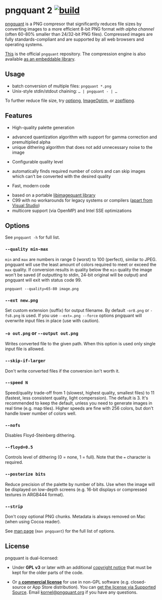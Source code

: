 # pngquant 2 [![build](https://travis-ci.org/pornel/pngquant.svg?branch=master)](https://travis-ci.org/pornel/pngquant)

[pngquant](https://pngquant.org) is a PNG compresor that significantly reduces file sizes by converting images to a more efficient 8-bit PNG format *with alpha channel* (often 60-80% smaller than 24/32-bit PNG files). Compressed images are fully standards-compliant and are supported by all web browsers and operating systems.

[This](https://github.com/pornel/pngquant) is the official `pngquant` repository. The compression engine is also available [as an embeddable library](https://github.com/ImageOptim/libimagequant).

## Usage

- batch conversion of multiple files: `pngquant *.png`
- Unix-style stdin/stdout chaining: `… | pngquant - | …`

To further reduce file size, try [optipng](http://optipng.sourceforge.net), [ImageOptim](https://imageoptim.com), or [zopflipng](https://github.com/google/zopfli).

## Features

 * High-quality palette generation
  - advanced quantization algorithm with support for gamma correction and premultiplied alpha
  - unique dithering algorithm that does not add unnecessary noise to the image

 * Configurable quality level
  - automatically finds required number of colors and can skip images which can't be converted with the desired quality

 * Fast, modern code
  - based on a portable [libimagequant library](https://github.com/ImageOptim/libimagequant)
  - C99 with no workarounds for legacy systems or compilers ([apart from Visual Studio](https://github.com/pornel/pngquant/tree/msvc))
  - multicore support (via OpenMP) and Intel SSE optimizations

## Options

See `pngquant -h` for full list.

### `--quality min-max`

`min` and `max` are numbers in range 0 (worst) to 100 (perfect), similar to JPEG. pngquant will use the least amount of colors required to meet or exceed the `max` quality. If conversion results in quality below the `min` quality the image won't be saved (if outputting to stdin, 24-bit original will be output) and pngquant will exit with status code 99.

    pngquant --quality=65-80 image.png

### `--ext new.png`

Set custom extension (suffix) for output filename. By default `-or8.png` or `-fs8.png` is used. If you use `--ext=.png --force` options pngquant will overwrite input files in place (use with caution).

### `-o out.png` or `--output out.png`

Writes converted file to the given path. When this option is used only single input file is allowed.

### `--skip-if-larger`

Don't write converted files if the conversion isn't worth it.

### `--speed N`

Speed/quality trade-off from 1 (slowest, highest quality, smallest files) to 11 (fastest, less consistent quality, light comperssion). The default is 3. It's recommended to keep the default, unless you need to generate images in real time (e.g. map tiles). Higher speeds are fine with 256 colors, but don't handle lower number of colors well.

### `--nofs`

Disables Floyd-Steinberg dithering.

### `--floyd=0.5`

Controls level of dithering (0 = none, 1 = full). Note that the `=` character is required.

### `--posterize bits`

Reduce precision of the palette by number of bits. Use when the image will be displayed on low-depth screens (e.g. 16-bit displays or compressed textures in ARGB444 format).

### `--strip`

Don't copy optional PNG chunks. Metadata is always removed on Mac (when using Cocoa reader).

See [man page](https://github.com/pornel/pngquant/blob/master/pngquant.1) (`man pngquant`) for the full list of options.

## License

pngquant is dual-licensed:

* Under **GPL v3** or later with an additional [copyright notice](https://github.com/pornel/pngquant/blob/master/COPYRIGHT) that must be kept for the older parts of the code.

* Or [a **commercial license**](https://supportedsource.org/projects/pngquant) for use in non-GPL software (e.g. closed-source or App Store distribution). You can [get the license via Supported Source](https://supportedsource.org/projects/pngquant/purchase). Email kornel@pngquant.org if you have any questions.
